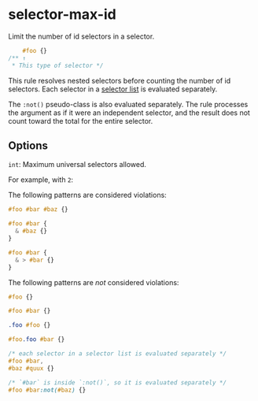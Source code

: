 # selector-max-id

Limit the number of id selectors in a selector.

```css
    #foo {}
/** ↑
 * This type of selector */
```

This rule resolves nested selectors before counting the number of id selectors. Each selector in a [selector list](https://www.w3.org/TR/selectors4/#selector-list) is evaluated separately.

The `:not()` pseudo-class is also evaluated separately. The rule processes the argument as if it were an independent selector, and the result does not count toward the total for the entire selector.

## Options

`int`: Maximum universal selectors allowed.

For example, with `2`:

The following patterns are considered violations:

```css
#foo #bar #baz {}
```

```css
#foo #bar {
  & #baz {}
}
```

```css
#foo #bar {
  & > #bar {}
}
```

The following patterns are *not* considered violations:

```css
#foo {}
```

```css
#foo #bar {}
```

```css
.foo #foo {}
```

```css
#foo.foo #bar {}
```

```css
/* each selector in a selector list is evaluated separately */
#foo #bar,
#baz #quux {}
```

```css
/* `#bar` is inside `:not()`, so it is evaluated separately */
#foo #bar:not(#baz) {}
```
